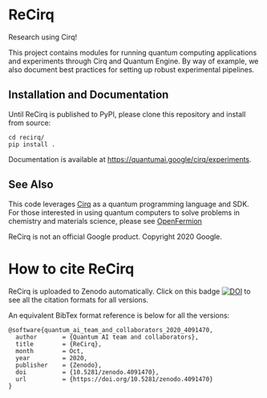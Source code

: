 ReCirq
======

Research using Cirq!

This project contains modules for running quantum computing applications
and experiments through Cirq and Quantum Engine. By way of example, we
also document best practices for setting up robust experimental pipelines.


## Installation and Documentation

Until ReCirq is published to PyPI, please clone this repository and install
from source:

    cd recirq/
    pip install .

Documentation is available at https://quantumai.google/cirq/experiments.

## See Also

This code leverages [Cirq](https://github.com/quantumlib/Cirq) as a
quantum programming language and SDK.
For those interested in using quantum computers to solve problems in
chemistry and materials science, please see
[OpenFermion](https://github.com/quantumlib/openfermion)


ReCirq is not an official Google product. Copyright 2020 Google.

# How to cite ReCirq

ReCirq is uploaded to Zenodo automatically. Click on this badge [![DOI](https://zenodo.org/badge/DOI/10.5281/zenodo.4091470.svg)](https://doi.org/10.5281/zenodo.4091470) to see all the citation formats for all versions.

An equivalent BibTex format reference is below for all the versions:

```
@software{quantum_ai_team_and_collaborators_2020_4091470,
  author       = {Quantum AI team and collaborators},
  title        = {ReCirq},
  month        = Oct,
  year         = 2020,
  publisher    = {Zenodo},
  doi          = {10.5281/zenodo.4091470},
  url          = {https://doi.org/10.5281/zenodo.4091470}
}
```

